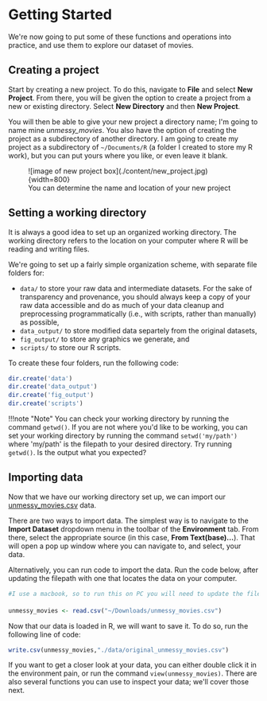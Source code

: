 
# Getting Started

We're now going to put some of these functions and operations into practice, and use them to explore our dataset of movies. 

## Creating a project

Start by creating a new project. To do this, navigate to **File** and select **New Project**. From there, you will be given the option to create a project from a new or existing directory. Select **New Directory** and then **New Project**. 

You will then be able to give your new project a directory name; I'm going to name mine *unmessy_movies*. You also have the option of creating the project as a subdirectory of another directory. I am going to create my project as a subdirectory of `~/Documents/R` (a folder I created to store my R work), but you can put yours where you like, or even leave it blank.

<figure markdown="span">
    ![image of new project box](./content/new_project.jpg){width=800}
    <figcaption>You can determine the name and location of your new project</figcaption>
</figure>

## Setting a working directory

It is always a good idea to set up an organized working directory. The working directory refers to the location on your computer where R will be reading and writing files. 

We're going to set up a fairly simple organization scheme, with separate file folders for:

- `data/` to store your raw data and intermediate datasets. For the sake of transparency and provenance, you should always keep a copy of your raw data accessible and do as much of your data cleanup and preprocessing programmatically (i.e., with scripts, rather than manually) as possible,
- `data_output/` to store modified data separtely from the original datasets,
- `fig_output/` to store any graphics we generate, and
- `scripts/` to store our R scripts.

To create these four folders, run the following code:

```R
dir.create('data')
dir.create('data_output')
dir.create('fig_output')
dir.create('scripts')
```

!!!note "Note"
    You can check your working directory by running the command `getwd()`. If you are not where you'd like to be working, you can set your working directory by running the command `setwd('my/path')` where 'my/path' is the filepath to your desired directory. Try running `getwd()`. Is the output what you expected?

## Importing data

Now that we have our working directory set up, we can import our [unmessy_movies.csv](./content/unmessy_movies.csv) data. 

There are two ways to import data. The simplest way is to navigate to the **Import Dataset** dropdown menu in the toolbar of the **Environment** tab. From there, select the appropriate source (in this case, **From Text(base)...**). That will open a pop up window where you can navigate to, and select, your data. 

Alternatively, you can run code to import the data. Run the code below, after updating the filepath with one that locates the data on your computer.
```R
#I use a macbook, so to run this on PC you will need to update the filepath to begin with a "C:" 

unmessy_movies <- read.csv("~/Downloads/unmessy_movies.csv")
```
Now that our data is loaded in R, we will want to save it. To do so, run the following line of code: 
```R
write.csv(unmessy_movies,"./data/original_unmessy_movies.csv")
```
If you want to get a closer look at your data, you can either double click it in the environment pain, or run the command `view(unmessy_movies)`. There are also several functions you can use to inspect your data; we'll cover those next. 

